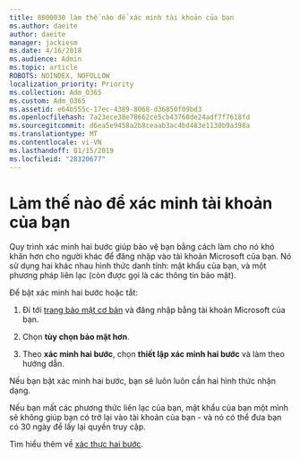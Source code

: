 ```yaml
---
title: 8000030 làm thế nào để xác minh tài khoản của bạn
ms.author: daeite
author: daeite
manager: jackiesm
ms.date: 4/16/2018
ms.audience: Admin
ms.topic: article
ROBOTS: NOINDEX, NOFOLLOW
localization_priority: Priority
ms.collection: Adm_O365
ms.custom: Adm_O365
ms.assetid: e64b555c-17ec-4389-8068-d36850f09bd3
ms.openlocfilehash: 7a23ece38e78662ce5cb43760de24adf7f7618fd
ms.sourcegitcommit: d6ea5e9458a2b8ceaab3ac4bd483e1130b9a398a
ms.translationtype: MT
ms.contentlocale: vi-VN
ms.lasthandoff: 01/15/2019
ms.locfileid: "28320677"
---
```

# <a name="how-to-verify-your-account"></a>Làm thế nào để xác minh tài khoản của bạn

Quy trình xác minh hai bước giúp bảo vệ bạn bằng cách làm cho nó khó khăn hơn cho người khác để đăng nhập vào tài khoản Microsoft của bạn. Nó sử dụng hai khác nhau hình thức danh tính: mật khẩu của bạn, và một phương pháp liên lạc (còn được gọi là các thông tin bảo mật). 
  
Để bật xác minh hai bước hoặc tắt:
  
1. Đi tới [trang bảo mật cơ bản](https://go.microsoft.com/fwlink/?linkid=842325) và đăng nhập bằng tài khoản Microsoft của bạn. 
    
2. Chọn **tùy chọn bảo mật hơn**. 
    
3. Theo **xác minh hai bước**, chọn **thiết lập xác minh hai bước** và làm theo hướng dẫn. 
    
Nếu bạn bật xác minh hai bước, bạn sẽ luôn luôn cần hai hình thức nhận dạng.
  
Nếu bạn mất các phương thức liên lạc của bạn, mật khẩu của bạn một mình sẽ không giúp bạn có trở lại vào tài khoản của bạn - và nó có thể đưa bạn có 30 ngày để lấy lại quyền truy cập. 
  
Tìm hiểu thêm về [xác thực hai bước](https://go.microsoft.com/fwlink/?linkid=872270).
  

